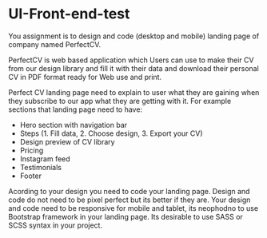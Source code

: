 # UI-Front-end-test

You assignment is to design and code (desktop and mobile) landing page of company named
PerfectCV.

PerfectCV is web based application which Users can use to make their CV from our design library
and fill it with their data and download their personal CV in PDF format ready for Web use and
print.

Perfect CV landing page need to explain to user what they are gaining when they subscribe to our
app what they are getting with it.
For example sections that landing page need to have:
- Hero section with navigation bar
- Steps (1. Fill data, 2. Choose design, 3. Export your CV)
- Design preview of CV library
- Pricing
- Instagram feed
- Testimonials
- Footer

Acording to your design you need to code your landing page. Design and code do not need to be
pixel perfect but its better if they are. Your design and code need to be responsive for mobile and
tablet, its neophodno to use Bootstrap framework in your landing page. Its desirable to use SASS
or SCSS syntax in your project.
